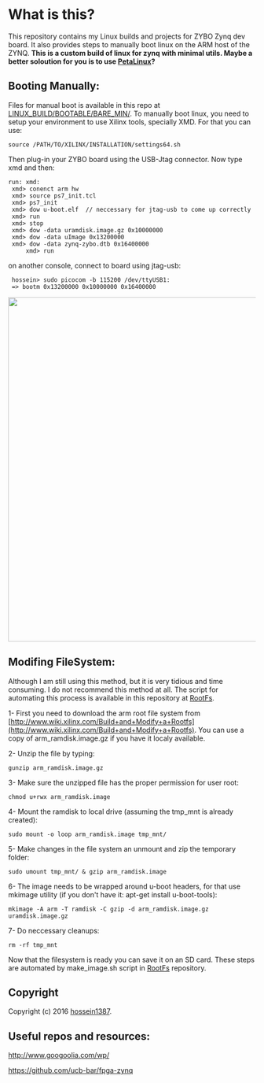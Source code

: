 
# What is this?

This repository contains my Linux builds and projects for ZYBO Zynq dev board. It also provides steps to manually boot linux on the ARM host of the ZYNQ. **This is a custom build of linux for zynq with minimal utils. Maybe a better soloution for you is to use [PetaLinux](http://www.wiki.xilinx.com/PetaLinux)?** 

## Booting Manually:

Files for manual boot is available in this repo at [LINUX_BUILD/BOOTABLE/BARE_MIN/](https://github.com/hossein1387/ZYBO/tree/master/LINUX_BUILD/BOOTABLE/BARE_MIN/).
To manually boot linux, you need to setup your environment to use Xilinx tools, specially XMD. For that you can use:

    source /PATH/TO/XILINX/INSTALLATION/settings64.sh

Then plug-in your ZYBO board using the USB-Jtag connector. Now type xmd and then:

    run: xmd:
 	 xmd> conenct arm hw
	 xmd> source ps7_init.tcl 
	 xmd> ps7_init
	 xmd> dow u-boot.elf  // neccessary for jtag-usb to come up correctly
	 xmd> run
	 xmd> stop
 	 xmd> dow -data uramdisk.image.gz 0x10000000
	 xmd> dow -data uImage 0x13200000          
	 xmd> dow -data zynq-zybo.dtb 0x16400000 
         xmd> run

on another console, connect to board using jtag-usb:

	 hossein> sudo picocom -b 115200 /dev/ttyUSB1:		
	 => bootm 0x13200000 0x10000000 0x16400000

<img src="https://github.com/hossein1387/ZYBO/blob/master/images/lunxh.png" width="700" />

## Modifing FileSystem:
Although I am still using this method, but it is very tidious and time consuming. I do not recommend this method at all.
The script for automating this process is available in this repository at [RootFs](https://github.com/hossein1387/ZYBO/tree/master/RootFs).

1- First you need to download the arm root file system from [http://www.wiki.xilinx.com/Build+and+Modify+a+Rootfs](http://www.wiki.xilinx.com/Build+and+Modify+a+Rootfs). You can use a copy of arm_ramdisk.image.gz if you have it localy available.

2- Unzip the file by typing:

	gunzip arm_ramdisk.image.gz

3- Make sure the unzipped file has the proper permission for user root:

	chmod u+rwx arm_ramdisk.image

4- Mount the ramdisk to local drive (assuming the tmp_mnt is already created):

    sudo mount -o loop arm_ramdisk.image tmp_mnt/

5- Make changes in the file system an unmount and zip the temporary folder:
  
	sudo umount tmp_mnt/ & gzip arm_ramdisk.image

6- The image needs to be wrapped around u-boot headers, for that use mkimage utility (if you don't have it: apt-get install u-boot-tools):

	mkimage -A arm -T ramdisk -C gzip -d arm_ramdisk.image.gz uramdisk.image.gz

7- Do neccessary cleanups:

	rm -rf tmp_mnt

Now that the filesystem is ready you can save it on an SD card. These steps are automated by make_image.sh script in [RootFs](https://github.com/hossein1387/ZYBO/tree/master/RootFs) repository. 


## Copyright

Copyright (c) 2016 [hossein1387](http://hossein1387.github.io/).

## Useful repos and resources:

http://www.googoolia.com/wp/

https://github.com/ucb-bar/fpga-zynq




